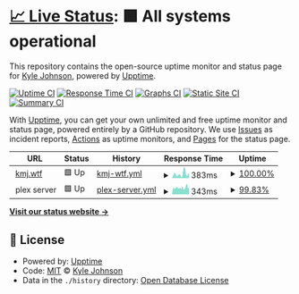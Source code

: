 # [📈 Live Status](https://mooseburgr.github.io/kmj-wtf-upptime): <!--live status--> **🟩 All systems operational**

This repository contains the open-source uptime monitor and status page for [Kyle Johnson](https://kmj.wtf), powered by [Upptime](https://github.com/upptime/upptime).

[![Uptime CI](https://github.com/mooseburgr/kmj-wtf-upptime/workflows/Uptime%20CI/badge.svg)](https://github.com/mooseburgr/kmj-wtf-upptime/actions?query=workflow%3A%22Uptime+CI%22)
[![Response Time CI](https://github.com/mooseburgr/kmj-wtf-upptime/workflows/Response%20Time%20CI/badge.svg)](https://github.com/mooseburgr/kmj-wtf-upptime/actions?query=workflow%3A%22Response+Time+CI%22)
[![Graphs CI](https://github.com/mooseburgr/kmj-wtf-upptime/workflows/Graphs%20CI/badge.svg)](https://github.com/mooseburgr/kmj-wtf-upptime/actions?query=workflow%3A%22Graphs+CI%22)
[![Static Site CI](https://github.com/mooseburgr/kmj-wtf-upptime/workflows/Static%20Site%20CI/badge.svg)](https://github.com/mooseburgr/kmj-wtf-upptime/actions?query=workflow%3A%22Static+Site+CI%22)
[![Summary CI](https://github.com/mooseburgr/kmj-wtf-upptime/workflows/Summary%20CI/badge.svg)](https://github.com/mooseburgr/kmj-wtf-upptime/actions?query=workflow%3A%22Summary+CI%22)

With [Upptime](https://upptime.js.org), you can get your own unlimited and free uptime monitor and status page, powered entirely by a GitHub repository. We use [Issues](https://github.com/mooseburgr/kmj-wtf-upptime/issues) as incident reports, [Actions](https://github.com/mooseburgr/kmj-wtf-upptime/actions) as uptime monitors, and [Pages](https://mooseburgr.github.io/kmj-wtf-upptime) for the status page.

<!--start: status pages-->
<!-- This summary is generated by Upptime (https://github.com/upptime/upptime) -->
<!-- Do not edit this manually, your changes will be overwritten -->
<!-- prettier-ignore -->
| URL | Status | History | Response Time | Uptime |
| --- | ------ | ------- | ------------- | ------ |
| <img alt="" src="https://icons.duckduckgo.com/ip3/kmj.wtf.ico" height="13"> [kmj.wtf](https://kmj.wtf) | 🟩 Up | [kmj-wtf.yml](https://github.com/mooseburgr/kmj-wtf-upptime/commits/HEAD/history/kmj-wtf.yml) | <details><summary><img alt="Response time graph" src="./graphs/kmj-wtf/response-time-week.png" height="20"> 383ms</summary><br><a href="https://mooseburgr.github.io/kmj-wtf-upptime/history/kmj-wtf"><img alt="Response time 333" src="https://img.shields.io/endpoint?url=https%3A%2F%2Fraw.githubusercontent.com%2Fmooseburgr%2Fkmj-wtf-upptime%2FHEAD%2Fapi%2Fkmj-wtf%2Fresponse-time.json"></a><br><a href="https://mooseburgr.github.io/kmj-wtf-upptime/history/kmj-wtf"><img alt="24-hour response time 483" src="https://img.shields.io/endpoint?url=https%3A%2F%2Fraw.githubusercontent.com%2Fmooseburgr%2Fkmj-wtf-upptime%2FHEAD%2Fapi%2Fkmj-wtf%2Fresponse-time-day.json"></a><br><a href="https://mooseburgr.github.io/kmj-wtf-upptime/history/kmj-wtf"><img alt="7-day response time 383" src="https://img.shields.io/endpoint?url=https%3A%2F%2Fraw.githubusercontent.com%2Fmooseburgr%2Fkmj-wtf-upptime%2FHEAD%2Fapi%2Fkmj-wtf%2Fresponse-time-week.json"></a><br><a href="https://mooseburgr.github.io/kmj-wtf-upptime/history/kmj-wtf"><img alt="30-day response time 311" src="https://img.shields.io/endpoint?url=https%3A%2F%2Fraw.githubusercontent.com%2Fmooseburgr%2Fkmj-wtf-upptime%2FHEAD%2Fapi%2Fkmj-wtf%2Fresponse-time-month.json"></a><br><a href="https://mooseburgr.github.io/kmj-wtf-upptime/history/kmj-wtf"><img alt="1-year response time 333" src="https://img.shields.io/endpoint?url=https%3A%2F%2Fraw.githubusercontent.com%2Fmooseburgr%2Fkmj-wtf-upptime%2FHEAD%2Fapi%2Fkmj-wtf%2Fresponse-time-year.json"></a></details> | <details><summary><a href="https://mooseburgr.github.io/kmj-wtf-upptime/history/kmj-wtf">100.00%</a></summary><a href="https://mooseburgr.github.io/kmj-wtf-upptime/history/kmj-wtf"><img alt="All-time uptime 100.00%" src="https://img.shields.io/endpoint?url=https%3A%2F%2Fraw.githubusercontent.com%2Fmooseburgr%2Fkmj-wtf-upptime%2FHEAD%2Fapi%2Fkmj-wtf%2Fuptime.json"></a><br><a href="https://mooseburgr.github.io/kmj-wtf-upptime/history/kmj-wtf"><img alt="24-hour uptime 100.00%" src="https://img.shields.io/endpoint?url=https%3A%2F%2Fraw.githubusercontent.com%2Fmooseburgr%2Fkmj-wtf-upptime%2FHEAD%2Fapi%2Fkmj-wtf%2Fuptime-day.json"></a><br><a href="https://mooseburgr.github.io/kmj-wtf-upptime/history/kmj-wtf"><img alt="7-day uptime 100.00%" src="https://img.shields.io/endpoint?url=https%3A%2F%2Fraw.githubusercontent.com%2Fmooseburgr%2Fkmj-wtf-upptime%2FHEAD%2Fapi%2Fkmj-wtf%2Fuptime-week.json"></a><br><a href="https://mooseburgr.github.io/kmj-wtf-upptime/history/kmj-wtf"><img alt="30-day uptime 100.00%" src="https://img.shields.io/endpoint?url=https%3A%2F%2Fraw.githubusercontent.com%2Fmooseburgr%2Fkmj-wtf-upptime%2FHEAD%2Fapi%2Fkmj-wtf%2Fuptime-month.json"></a><br><a href="https://mooseburgr.github.io/kmj-wtf-upptime/history/kmj-wtf"><img alt="1-year uptime 100.00%" src="https://img.shields.io/endpoint?url=https%3A%2F%2Fraw.githubusercontent.com%2Fmooseburgr%2Fkmj-wtf-upptime%2FHEAD%2Fapi%2Fkmj-wtf%2Fuptime-year.json"></a></details>
| <img alt="" src="https://app.plex.tv/desktop/favicon.ico" height="13"> plex server | 🟩 Up | [plex-server.yml](https://github.com/mooseburgr/kmj-wtf-upptime/commits/HEAD/history/plex-server.yml) | <details><summary><img alt="Response time graph" src="./graphs/plex-server/response-time-week.png" height="20"> 343ms</summary><br><a href="https://mooseburgr.github.io/kmj-wtf-upptime/history/plex-server"><img alt="Response time 613" src="https://img.shields.io/endpoint?url=https%3A%2F%2Fraw.githubusercontent.com%2Fmooseburgr%2Fkmj-wtf-upptime%2FHEAD%2Fapi%2Fplex-server%2Fresponse-time.json"></a><br><a href="https://mooseburgr.github.io/kmj-wtf-upptime/history/plex-server"><img alt="24-hour response time 408" src="https://img.shields.io/endpoint?url=https%3A%2F%2Fraw.githubusercontent.com%2Fmooseburgr%2Fkmj-wtf-upptime%2FHEAD%2Fapi%2Fplex-server%2Fresponse-time-day.json"></a><br><a href="https://mooseburgr.github.io/kmj-wtf-upptime/history/plex-server"><img alt="7-day response time 343" src="https://img.shields.io/endpoint?url=https%3A%2F%2Fraw.githubusercontent.com%2Fmooseburgr%2Fkmj-wtf-upptime%2FHEAD%2Fapi%2Fplex-server%2Fresponse-time-week.json"></a><br><a href="https://mooseburgr.github.io/kmj-wtf-upptime/history/plex-server"><img alt="30-day response time 331" src="https://img.shields.io/endpoint?url=https%3A%2F%2Fraw.githubusercontent.com%2Fmooseburgr%2Fkmj-wtf-upptime%2FHEAD%2Fapi%2Fplex-server%2Fresponse-time-month.json"></a><br><a href="https://mooseburgr.github.io/kmj-wtf-upptime/history/plex-server"><img alt="1-year response time 613" src="https://img.shields.io/endpoint?url=https%3A%2F%2Fraw.githubusercontent.com%2Fmooseburgr%2Fkmj-wtf-upptime%2FHEAD%2Fapi%2Fplex-server%2Fresponse-time-year.json"></a></details> | <details><summary><a href="https://mooseburgr.github.io/kmj-wtf-upptime/history/plex-server">99.83%</a></summary><a href="https://mooseburgr.github.io/kmj-wtf-upptime/history/plex-server"><img alt="All-time uptime 99.58%" src="https://img.shields.io/endpoint?url=https%3A%2F%2Fraw.githubusercontent.com%2Fmooseburgr%2Fkmj-wtf-upptime%2FHEAD%2Fapi%2Fplex-server%2Fuptime.json"></a><br><a href="https://mooseburgr.github.io/kmj-wtf-upptime/history/plex-server"><img alt="24-hour uptime 100.00%" src="https://img.shields.io/endpoint?url=https%3A%2F%2Fraw.githubusercontent.com%2Fmooseburgr%2Fkmj-wtf-upptime%2FHEAD%2Fapi%2Fplex-server%2Fuptime-day.json"></a><br><a href="https://mooseburgr.github.io/kmj-wtf-upptime/history/plex-server"><img alt="7-day uptime 99.83%" src="https://img.shields.io/endpoint?url=https%3A%2F%2Fraw.githubusercontent.com%2Fmooseburgr%2Fkmj-wtf-upptime%2FHEAD%2Fapi%2Fplex-server%2Fuptime-week.json"></a><br><a href="https://mooseburgr.github.io/kmj-wtf-upptime/history/plex-server"><img alt="30-day uptime 99.96%" src="https://img.shields.io/endpoint?url=https%3A%2F%2Fraw.githubusercontent.com%2Fmooseburgr%2Fkmj-wtf-upptime%2FHEAD%2Fapi%2Fplex-server%2Fuptime-month.json"></a><br><a href="https://mooseburgr.github.io/kmj-wtf-upptime/history/plex-server"><img alt="1-year uptime 99.58%" src="https://img.shields.io/endpoint?url=https%3A%2F%2Fraw.githubusercontent.com%2Fmooseburgr%2Fkmj-wtf-upptime%2FHEAD%2Fapi%2Fplex-server%2Fuptime-year.json"></a></details>

<!--end: status pages-->

[**Visit our status website →**](https://mooseburgr.github.io/kmj-wtf-upptime)

## 📄 License

- Powered by: [Upptime](https://github.com/upptime/upptime)
- Code: [MIT](./LICENSE) © [Kyle Johnson](https://kmj.wtf)
- Data in the `./history` directory: [Open Database License](https://opendatacommons.org/licenses/odbl/1-0/)
